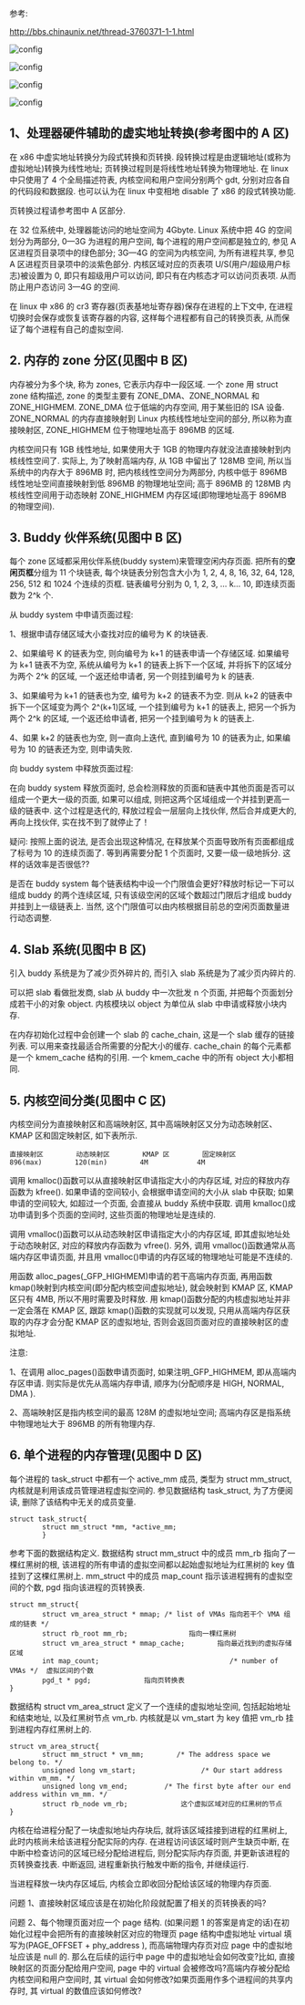 参考:

http://bbs.chinaunix.net/thread-3760371-1-1.html

![config](images/mm1.gif)

![config](images/mm2.gif)

![config](images/mm3.gif)

![config](images/mm4.gif)

## 1、处理器硬件辅助的虚实地址转换(参考图中的 A 区)

在 x86 中虚实地址转换分为段式转换和页转换. 段转换过程是由逻辑地址(或称为虚拟地址)转换为线性地址; 页转换过程则是将线性地址转换为物理地址. 在 linux 中只使用了 4 个全局描述符表, 内核空间和用户空间分别两个 gdt, 分别对应各自的代码段和数据段. 也可以认为在 linux 中变相地 disable 了 x86 的段式转换功能.

页转换过程请参考图中 A 区部分.

在 32 位系统中, 处理器能访问的地址空间为 4Gbyte. Linux 系统中把 4G 的空间划分为两部分, 0—3G 为进程的用户空间, 每个进程的用户空间都是独立的, 参见 A 区进程页目录项中的绿色部分; 3G—4G 的空间为内核空间, 为所有进程共享, 参见 A 区进程页目录项中的淡紫色部分. 内核区域对应的页表项 U/S(用户/超级用户标志)被设置为 0, 即只有超级用户可以访问, 即只有在内核态才可以访问页表项. 从而防止用户态访问 3—4G 的空间.

在 linux 中 x86 的 cr3 寄存器(页表基地址寄存器)保存在进程的上下文中, 在进程切换时会保存或恢复该寄存器的内容, 这样每个进程都有自己的转换页表, 从而保证了每个进程有自己的虚拟空间.

## 2. 内存的 zone 分区(见图中 B 区)

内存被分为多个块, 称为 zones, 它表示内存中一段区域. 一个 zone 用 struct zone 结构描述, zone 的类型主要有 ZONE\_DMA、ZONE\_NORMAL 和 ZONE\_HIGHMEM. ZONE\_DMA 位于低端的内存空间, 用于某些旧的 ISA 设备. ZONE\_NORMAL 的内存直接映射到 Linux 内核线性地址空间的部分, 所以称为直接映射区, ZONE\_HIGHMEM 位于物理地址高于 896MB 的区域.

内核空间只有 1GB 线性地址, 如果使用大于 1GB 的物理内存就没法直接映射到内核线性空间了. 实际上, 为了映射高端内存, 从 1GB 中留出了 128MB 空间, 所以当系统中的内存大于 896MB 时, 把内核线性空间分为两部分, 内核中低于 896MB 线性地址空间直接映射到低 896MB 的物理地址空间; 高于 896MB 的 128MB 内核线性空间用于动态映射 ZONE\_HIGHMEM 内存区域(即物理地址高于 896MB 的物理空间).

## 3. Buddy 伙伴系统(见图中 B 区)

每个 zone 区域都采用伙伴系统(buddy system)来管理空闲内存页面. 把所有的**空闲页框**分组为 11 个块链表, 每个块链表分别包含大小为 1, 2, 4, 8, 16, 32, 64, 128, 256, 512 和 1024 个连续的页框. 链表编号分别为 0, 1, 2, 3, … k… 10, 即连续页面数为 2\^k 个.

从 buddy system 中申请页面过程:

1、根据申请存储区域大小查找对应的编号为 K 的块链表.

2、如果编号 K 的链表为空, 则向编号为 k+1 的链表申请一个存储区域. 如果编号为 k+1 链表不为空, 系统从编号为 k+1 的链表上拆下一个区域, 并将拆下的区域分为两个 2^k 的区域, 一个返还给申请者, 另一个则挂到编号为 k 的链表.

3、如果编号为 k+1 的链表也为空, 编号为 k+2 的链表不为空. 则从 k+2 的链表中拆下一个区域变为两个 2^(k+1)区域, 一个挂到编号为 k+1 的链表上, 把另一个拆为两个 2^k 的区域, 一个返还给申请者, 把另一个挂到编号为 k 的链表上.

4、如果 k+2 的链表也为空, 则一直向上迭代, 直到编号为 10 的链表为止, 如果编号为 10 的链表还为空, 则申请失败.

向 buddy system 中释放页面过程:

在向 buddy system 释放页面时, 总会检测释放的页面和链表中其他页面是否可以组成一个更大一级的页面, 如果可以组成, 则把这两个区域组成一个并挂到更高一级的链表中. 这个过程是迭代的, 释放过程会一层层向上找伙伴, 然后合并成更大的, 再向上找伙伴, 实在找不到了就停止了！

疑问: 按照上面的说法, 是否会出现这种情况, 在释放某个页面导致所有页面都组成了标号为 10 的连续页面了. 等到再需要分配 1 个页面时, 又要一级一级地拆分. 这样的话效率是否很低??

是否在 buddy system 每个链表结构中设一个门限值会更好?释放时标记一下可以组成 buddy 的两个连续区域, 只有该级空闲的区域个数超过门限后才组成 buddy 并挂到上一级链表上. 当然, 这个门限值可以由内核根据目前总的空闲页面数量进行动态调整.

## 4. Slab 系统(见图中 B 区)

引入 buddy 系统是为了减少页外碎片的, 而引入 slab 系统是为了减少页内碎片的.

可以把 slab 看做批发商, slab 从 buddy 中一次批发 n 个页面, 并把每个页面划分成若干小的对象 object. 内核模块以 object 为单位从 slab 中申请或释放小块内存.

在内存初始化过程中会创建一个 slab 的 cache\_chain, 这是一个 slab 缓存的链接列表. 可以用来查找最适合所需要的分配大小的缓存. cache\_chain 的每个元素都是一个 kmem\_cache 结构的引用. 一个 kmem\_cache 中的所有 object 大小都相同.

## 5. 内核空间分类(见图中 C 区)

内核空间分为直接映射区和高端映射区, 其中高端映射区又分为动态映射区、KMAP 区和固定映射区, 如下表所示.

```
直接映射区        动态映射区        KMAP 区        固定映射区
896(max)        120(min)        4M            4M
```

调用 kmalloc()函数可以从直接映射区申请指定大小的内存区域, 对应的释放内存函数为 kfree(). 如果申请的空间较小, 会根据申请空间的大小从 slab 中获取; 如果申请的空间较大, 如超过一个页面, 会直接从 buddy 系统中获取. 调用 kmalloc()成功申请到多个页面的空间时, 这些页面的物理地址是连续的.

调用 vmalloc()函数可以从动态映射区申请指定大小的内存区域, 即其虚拟地址处于动态映射区, 对应的释放内存函数为 vfree(). 另外, 调用 vmalloc()函数通常从高端内存区申请页面, 并且用 vmalloc()申请的内存区域的物理地址可能是不连续的.

用函数 alloc\_pages(\_GFP_HIGHMEM)申请的若干高端内存页面, 再用函数 kmap()映射到内核空间(即分配内核空间虚拟地址), 就会映射到 KMAP 区, KMAP 区只有 4MB, 所以不用时需要及时释放. 用 kmap()函数分配的内核虚拟地址并非一定会落在 KMAP 区, 跟踪 kmap()函数的实现就可以发现, 只用从高端内存区获取的内存才会分配 KMAP 区的虚拟地址, 否则会返回页面对应的直接映射区的虚拟地址.

注意:

1、在调用 alloc\_pages()函数申请页面时, 如果注明\_GFP\_HIGHMEM, 即从高端内存区申请. 则实际是优先从高端内存申请, 顺序为(分配顺序是 HIGH, NORMAL, DMA ).

2、高端映射区是指内核空间的最高 128M 的虚拟地址空间; 高端内存区是指系统中物理地址大于 896MB 的所有物理内存.

## 6. 单个进程的内存管理(见图中 D 区)

每个进程的 task\_struct 中都有一个 active\_mm 成员, 类型为 struct mm\_struct, 内核就是利用该成员管理进程虚拟空间的. 参见数据结构 task\_struct, 为了方便阅读, 删除了该结构中无关的成员变量.

```
struct task_struct{
        struct mm_struct *mm, *active_mm;
        }
```

参考下面的数据结构定义. 数据结构 struct mm\_struct 中的成员 mm\_rb 指向了一棵红黑树的根, 该进程的所有申请的虚拟空间都以起始虚拟地址为红黑树的 key 值挂到了这棵红黑树上. mm\_struct 中的成员 map\_count 指示该进程拥有的虚拟空间的个数, pgd 指向该进程的页转换表.

```
struct mm_struct{
        struct vm_area_struct * mmap; /* list of VMAs 指向若干个 VMA 组成的链表 */
        struct rb_root mm_rb;               指向一棵红黑树
        struct vm_area_struct * mmap_cache;        指向最近找到的虚拟存储区域
        int map_count;                                /* number of VMAs */  虚拟区间的个数
        pgd_t * pgd;             指向页转换表
}
```

数据结构 struct vm\_area\_struct 定义了一个连续的虚拟地址空间, 包括起始地址和结束地址, 以及红黑树节点 vm\_rb. 内核就是以 vm\_start 为 key 值把 vm\_rb 挂到进程内存红黑树上的.

```
struct vm_area_struct{
        struct mm_struct * vm_mm;        /* The address space we belong to. */
        unsigned long vm_start;                /* Our start address within vm_mm. */
        unsigned long vm_end;         /* The first byte after our end address within vm_mm. */
        struct rb_node vm_rb;             这个虚拟区域对应的红黑树的节点
}
```

内核在给进程分配了一块虚拟地址内存块后, 就将该区域挂接到进程的红黑树上, 此时内核尚未给该进程分配实际的内存. 在进程访问该区域时则产生缺页中断, 在中断中检查访问的区域已经分配给进程后, 则分配实际内存页面, 并更新该进程的页转换查找表. 中断返回, 进程重新执行触发中断的指令, 并继续运行.

当进程释放一块内存区域后, 内核会立即收回分配给该区域的物理内存页面.

问题 1、直接映射区域应该是在初始化阶段就配置了相关的页转换表的吗?



问题 2、每个物理页面对应一个 page 结构. (如果问题 1 的答案是肯定的话)在初始化过程中会把所有的直接映射区对应的物理页 page 结构中虚拟地址 virtual 填写为(PAGE_OFFSET + phy_address ), 而高端物理内存页对应 page 中的虚拟地址应该是 null 的. 那么在后续的运行中 page 中的虚拟地址会如何改变?比如, 直接映射区的页面分配给用户空间, page 中的 virtual 会被修改吗?高端内存被分配给内核空间和用户空间时, 其 virtual 会如何修改?如果页面用作多个进程间的共享内存时, 其 virtual 的数值应该如何修改?

